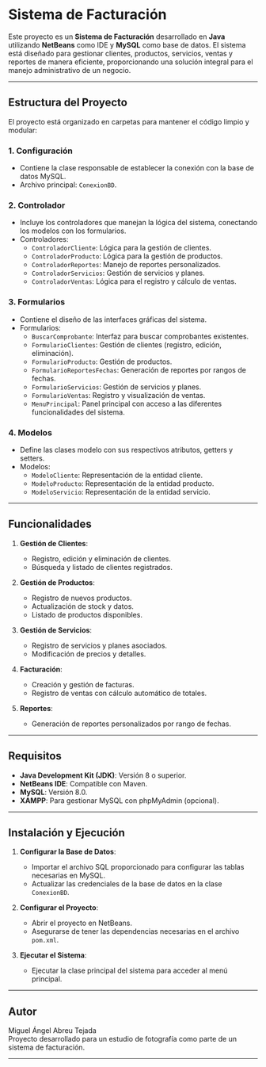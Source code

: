 # Sistema de Facturación

Este proyecto es un **Sistema de Facturación** desarrollado en **Java** utilizando **NetBeans** como IDE y **MySQL** como base de datos. El sistema está diseñado para gestionar clientes, productos, servicios, ventas y reportes de manera eficiente, proporcionando una solución integral para el manejo administrativo de un negocio.

---

## Estructura del Proyecto

El proyecto está organizado en carpetas para mantener el código limpio y modular:

### 1. **Configuración**
- Contiene la clase responsable de establecer la conexión con la base de datos MySQL.
- Archivo principal: `ConexionBD`.

### 2. **Controlador**
- Incluye los controladores que manejan la lógica del sistema, conectando los modelos con los formularios.
- Controladores:
  - `ControladorCliente`: Lógica para la gestión de clientes.
  - `ControladorProducto`: Lógica para la gestión de productos.
  - `ControladorReportes`: Manejo de reportes personalizados.
  - `ControladorServicios`: Gestión de servicios y planes.
  - `ControladorVentas`: Lógica para el registro y cálculo de ventas.

### 3. **Formularios**
- Contiene el diseño de las interfaces gráficas del sistema.
- Formularios:
  - `BuscarComprobante`: Interfaz para buscar comprobantes existentes.
  - `FormularioClientes`: Gestión de clientes (registro, edición, eliminación).
  - `FormularioProducto`: Gestión de productos.
  - `FormularioReportesFechas`: Generación de reportes por rangos de fechas.
  - `FormularioServicios`: Gestión de servicios y planes.
  - `FormularioVentas`: Registro y visualización de ventas.
  - `MenuPrincipal`: Panel principal con acceso a las diferentes funcionalidades del sistema.

### 4. **Modelos**
- Define las clases modelo con sus respectivos atributos, getters y setters.
- Modelos:
  - `ModeloCliente`: Representación de la entidad cliente.
  - `ModeloProducto`: Representación de la entidad producto.
  - `ModeloServicio`: Representación de la entidad servicio.

---

## Funcionalidades

1. **Gestión de Clientes**:
   - Registro, edición y eliminación de clientes.
   - Búsqueda y listado de clientes registrados.

2. **Gestión de Productos**:
   - Registro de nuevos productos.
   - Actualización de stock y datos.
   - Listado de productos disponibles.

3. **Gestión de Servicios**:
   - Registro de servicios y planes asociados.
   - Modificación de precios y detalles.

4. **Facturación**:
   - Creación y gestión de facturas.
   - Registro de ventas con cálculo automático de totales.

5. **Reportes**:
   - Generación de reportes personalizados por rango de fechas.

---

## Requisitos

- **Java Development Kit (JDK)**: Versión 8 o superior.
- **NetBeans IDE**: Compatible con Maven.
- **MySQL**: Versión 8.0.
- **XAMPP**: Para gestionar MySQL con phpMyAdmin (opcional).

---

## Instalación y Ejecución

1. **Configurar la Base de Datos**:
   - Importar el archivo SQL proporcionado para configurar las tablas necesarias en MySQL.
   - Actualizar las credenciales de la base de datos en la clase `ConexionBD`.

2. **Configurar el Proyecto**:
   - Abrir el proyecto en NetBeans.
   - Asegurarse de tener las dependencias necesarias en el archivo `pom.xml`.

3. **Ejecutar el Sistema**:
   - Ejecutar la clase principal del sistema para acceder al menú principal.

---

## Autor

Miguel Ángel Abreu Tejada  
Proyecto desarrollado para un estudio de fotografía como parte de un sistema de facturación.  

---
